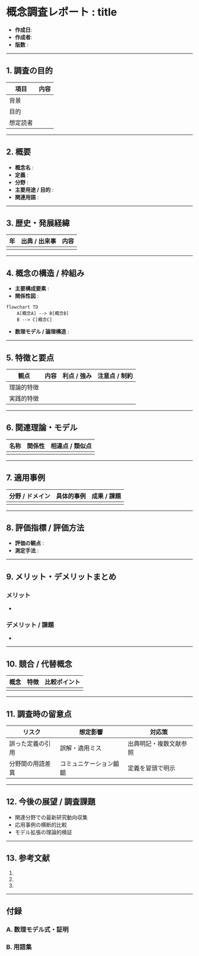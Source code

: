 # 概念調査レポート : title
- **作成日**: <!-- 例: 2025-08-08 -->
- **作成者**: <!-- 氏名・担当 -->
- **版数**  : <!-- v1.0 / Draft など -->

---

## 1. 調査の目的
| 項目 | 内容 |
|------|------|
| 背景 | <!-- なぜこの概念を調べるのか。業務・研究との関連性などを簡潔に記載 --> |
| 目的 | <!-- このレポートで明らかにしたいこと（例: 概念理解、適用可能性検討、比較資料作成 等） --> |
| 想定読者 | <!-- 開発チーム / 研究メンバー / マネージャ / 学術関係者 など --> |

---

## 2. 概要
- **概念名** : <!-- 概念・理論の正式名称（和名・英名両方） -->
- **定義** : <!-- 信頼できる出典に基づく定義 -->
- **分野** : <!-- 機械学習 / ゲーム理論 / 認知科学 / 経済学 など -->
- **主要用途 / 目的** : <!-- この概念が使われる場面や目的 -->
- **関連用語** : <!-- 同義語や関連概念 -->

---

## 3. 歴史・発展経緯
| 年 | 出典 / 出来事 | 内容 |
|----|---------------|------|
| <!-- 例: 1950 --> | <!-- John Nash によりゲーム理論の均衡概念提唱 --> | <!-- 内容 --> |

---

## 4. 概念の構造 / 枠組み
- **主要構成要素** : <!-- サブ概念や構成因子 -->
- **関係性図** :  
```mermaid
flowchart TD
    A[概念A] --> B[概念B]
    B --> C[概念C]
```
- **数理モデル / 論理構造** : <!-- 式や論理図があれば -->

---

## 5. 特徴と要点
| 観点 | 内容 | 利点 / 強み | 注意点 / 制約 |
|------|------|-------------|---------------|
| 理論的特徴 | | | |
| 実践的特徴 | | | |

---

## 6. 関連理論・モデル
| 名称 | 関係性 | 相違点 / 類似点 |
|------|--------|----------------|
| <!-- 概念X --> | <!-- 競合 / 補完 / 発展形 など --> | |

---

## 7. 適用事例
| 分野 / ドメイン | 具体的事例 | 成果 / 課題 |
|----------------|-----------|-------------|
| | | |

---

## 8. 評価指標 / 評価方法
- **評価の観点** : <!-- 効果、妥当性、再現性、説明可能性 等 -->
- **測定手法** : <!-- 定量・定性評価の方法 -->

---

## 9. メリット・デメリットまとめ
### メリット
-  
### デメリット / 課題
-  

---

## 10. 競合 / 代替概念
| 概念 | 特徴 | 比較ポイント |
|------|------|--------------|
| | | |

---

## 11. 調査時の留意点
| リスク | 想定影響 | 対応策 |
|--------|----------|--------|
| 誤った定義の引用 | 誤解・適用ミス | 出典明記・複数文献参照 |
| 分野間の用語差異 | コミュニケーション齟齬 | 定義を冒頭で明示 |

---

## 12. 今後の展望 / 調査課題
- 関連分野での最新研究動向収集  
- 応用事例の横断的比較  
- モデル拡張の理論的検証  

---

## 13. 参考文献
1. <!-- 書籍 / 論文 / Web サイト -->
2.  
3.  

---

## 付録
### A. 数理モデル式・証明
### B. 用語集
